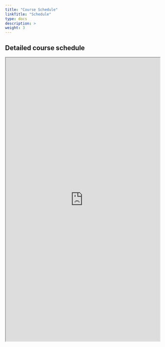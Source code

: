 ```yaml
---
title: "Course Schedule"
linkTitle: "Schedule"
type: docs
description: >
weight: 3
---
```


## Detailed course schedule

<iframe width='100%' height='925' src="https://docs.google.com/spreadsheets/d/e/2PACX-1vTdqqDBlcqWD1a_fK1dFouusjrHzU22CNUYIbQ-qYKK_akRD4bQ57MLVV3BOuHJmhj4LEO_4vkT7p0r/pubhtml?widget=true&amp;headers=false"></iframe>

